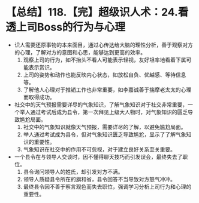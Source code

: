 # 【总结】118.【完】超级识人术：24.看透上司Boss的行为与心理

-   识人需要还原事物的本来面目，通过心传达给大脑的理性分析，善于观察对方的心理，了解对方的意图和心思，能够达到更高的效率。
    1.  观察上司的行为，如不抬头不看人可能表示轻视，友好坦率地看着下属可能表示赏识。
    2.  上司的姿势和动作也能反映内心状态，如放松自负、优越感、等待信息等。
    3.  了解他人心理对于推销工作也非常重要，如李嘉诚善于揣摩老太太的心理而取得成功。
-   社交中的天气预报需要详尽的气象知识，了解气象知识对于社交非常重要，一个举人通过考试后成为县令，第一次拜见上级大人物时，对气象知识的匮乏导致尴尬局面。
    1.  社交中的气象知识就像天气预报，需要详尽的了解，以避免尴尬局面。
    2.  举人通过考试成为县令，但对气象知识匮乏导致尴尬，显示了了解气象知识的重要性。
    3.  气象知识在社交中的作用不可忽视，对于建立良好关系至关重要。
-   一个县令在与领导人交谈时，因不懂得聊天技巧而引发误会，最终失去了职位。
    1.  县令询问领导人的姓氏，却引发对方不满。
    2.  领导人质疑县令所在的旗和省，县令回答不当导致对方怒气冲冲。
    3.  最终县令因不善于察言观色而失去职位，强调学习分析上司行为和心理的重要性。